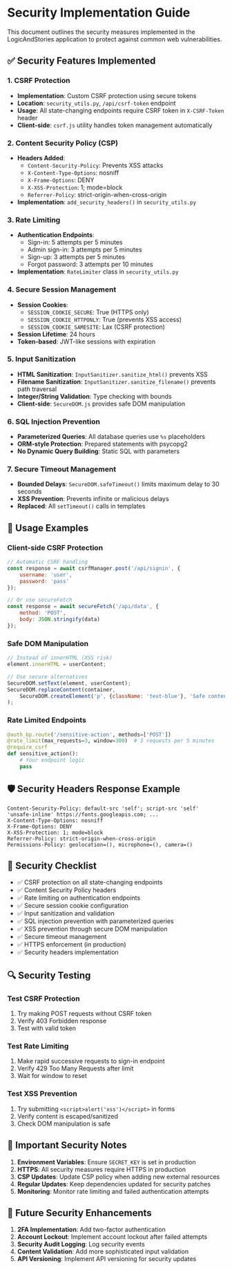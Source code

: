 # Security Implementation Guide

This document outlines the security measures implemented in the LogicAndStories application to protect against common web vulnerabilities.

## ✅ Security Features Implemented

### 1. CSRF Protection
- **Implementation**: Custom CSRF protection using secure tokens
- **Location**: `security_utils.py`, `/api/csrf-token` endpoint
- **Usage**: All state-changing endpoints require CSRF token in `X-CSRF-Token` header
- **Client-side**: `csrf.js` utility handles token management automatically

### 2. Content Security Policy (CSP)
- **Headers Added**: 
  - `Content-Security-Policy`: Prevents XSS attacks
  - `X-Content-Type-Options`: nosniff
  - `X-Frame-Options`: DENY
  - `X-XSS-Protection`: 1; mode=block
  - `Referrer-Policy`: strict-origin-when-cross-origin
- **Implementation**: `add_security_headers()` in `security_utils.py`

### 3. Rate Limiting
- **Authentication Endpoints**: 
  - Sign-in: 5 attempts per 5 minutes
  - Admin sign-in: 3 attempts per 5 minutes
  - Sign-up: 3 attempts per 5 minutes
  - Forgot password: 3 attempts per 10 minutes
- **Implementation**: `RateLimiter` class in `security_utils.py`

### 4. Secure Session Management
- **Session Cookies**: 
  - `SESSION_COOKIE_SECURE`: True (HTTPS only)
  - `SESSION_COOKIE_HTTPONLY`: True (prevents XSS access)
  - `SESSION_COOKIE_SAMESITE`: Lax (CSRF protection)
- **Session Lifetime**: 24 hours
- **Token-based**: JWT-like sessions with expiration

### 5. Input Sanitization
- **HTML Sanitization**: `InputSanitizer.sanitize_html()` prevents XSS
- **Filename Sanitization**: `InputSanitizer.sanitize_filename()` prevents path traversal
- **Integer/String Validation**: Type checking with bounds
- **Client-side**: `SecureDOM.js` provides safe DOM manipulation

### 6. SQL Injection Prevention
- **Parameterized Queries**: All database queries use `%s` placeholders
- **ORM-style Protection**: Prepared statements with psycopg2
- **No Dynamic Query Building**: Static SQL with parameters

### 7. Secure Timeout Management
- **Bounded Delays**: `SecureDOM.safeTimeout()` limits maximum delay to 30 seconds
- **XSS Prevention**: Prevents infinite or malicious delays
- **Replaced**: All `setTimeout()` calls in templates

## 🔧 Usage Examples

### Client-side CSRF Protection
```javascript
// Automatic CSRF handling
const response = await csrfManager.post('/api/signin', {
    username: 'user',
    password: 'pass'
});

// Or use secureFetch
const response = await secureFetch('/api/data', {
    method: 'POST',
    body: JSON.stringify(data)
});
```

### Safe DOM Manipulation
```javascript
// Instead of innerHTML (XSS risk)
element.innerHTML = userContent;

// Use secure alternatives
SecureDOM.setText(element, userContent);
SecureDOM.replaceContent(container, 
    SecureDOM.createElement('p', {className: 'text-blue'}, 'Safe content')
);
```

### Rate Limited Endpoints
```python
@auth_bp.route('/sensitive-action', methods=['POST'])
@rate_limit(max_requests=3, window=300)  # 3 requests per 5 minutes
@require_csrf
def sensitive_action():
    # Your endpoint logic
    pass
```

## 🛡️ Security Headers Response Example
```
Content-Security-Policy: default-src 'self'; script-src 'self' 'unsafe-inline' https://fonts.googleapis.com; ...
X-Content-Type-Options: nosniff
X-Frame-Options: DENY
X-XSS-Protection: 1; mode=block
Referrer-Policy: strict-origin-when-cross-origin
Permissions-Policy: geolocation=(), microphone=(), camera=()
```

## 📝 Security Checklist

- ✅ CSRF protection on all state-changing endpoints
- ✅ Content Security Policy headers
- ✅ Rate limiting on authentication endpoints
- ✅ Secure session cookie configuration
- ✅ Input sanitization and validation
- ✅ SQL injection prevention with parameterized queries
- ✅ XSS prevention through secure DOM manipulation
- ✅ Secure timeout management
- ✅ HTTPS enforcement (in production)
- ✅ Security headers implementation

## 🔍 Security Testing

### Test CSRF Protection
1. Try making POST requests without CSRF token
2. Verify 403 Forbidden response
3. Test with valid token

### Test Rate Limiting
1. Make rapid successive requests to sign-in endpoint
2. Verify 429 Too Many Requests after limit
3. Wait for window to reset

### Test XSS Prevention
1. Try submitting `<script>alert('xss')</script>` in forms
2. Verify content is escaped/sanitized
3. Check DOM manipulation is safe

## 🚨 Important Security Notes

1. **Environment Variables**: Ensure `SECRET_KEY` is set in production
2. **HTTPS**: All security measures require HTTPS in production
3. **CSP Updates**: Update CSP policy when adding new external resources
4. **Regular Updates**: Keep dependencies updated for security patches
5. **Monitoring**: Monitor rate limiting and failed authentication attempts

## 🔄 Future Security Enhancements

1. **2FA Implementation**: Add two-factor authentication
2. **Account Lockout**: Implement account lockout after failed attempts
3. **Security Audit Logging**: Log security events
4. **Content Validation**: Add more sophisticated input validation
5. **API Versioning**: Implement API versioning for security updates